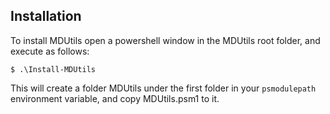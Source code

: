 
## Installation

To install MDUtils open a powershell window in the MDUtils root folder, and execute as follows:
```
$ .\Install-MDUtils
```
This will create a folder MDUtils under the first folder in your `psmodulepath` environment variable, and copy MDUtils.psm1 to it.
